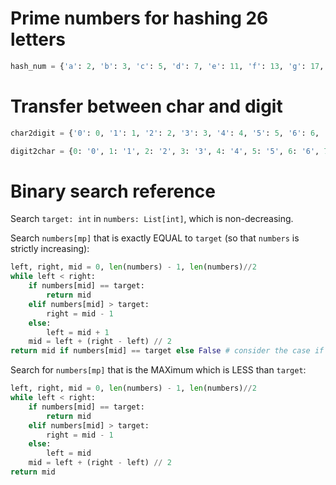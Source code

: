 # Prime numbers for hashing 26 letters

```python
hash_num = {'a': 2, 'b': 3, 'c': 5, 'd': 7, 'e': 11, 'f': 13, 'g': 17, 'h': 19, 'i': 23, 'j': 29, 'k': 31, 'l': 37, 'm': 41, 'n': 43, 'o': 47, 'p': 53, 'q': 59, 'r': 61, 's': 67, 't': 71, 'u': 73, 'v': 79, 'w': 83, 'x': 89, 'y': 97, 'z': 101}
```

# Transfer between char and digit

```python
char2digit = {'0': 0, '1': 1, '2': 2, '3': 3, '4': 4, '5': 5, '6': 6, '7': 7, '8': 8, '9': 9}
```

```python
digit2char = {0: '0', 1: '1', 2: '2', 3: '3', 4: '4', 5: '5', 6: '6', 7: '7', 8: '8', 9: '9'}
```


# Binary search reference

Search `target: int` in `numbers: List[int]`, which is non-decreasing.

Search `numbers[mp]` that is exactly EQUAL to `target` (so that `numbers` is strictly increasing):

```python
left, right, mid = 0, len(numbers) - 1, len(numbers)//2
while left < right:
    if numbers[mid] == target:
        return mid
    elif numbers[mid] > target:
        right = mid - 1
    else:
        left = mid + 1
    mid = left + (right - left) // 2
return mid if numbers[mid] == target else False # consider the case if target not in the list
```

Search for `numbers[mp]` that is the MAXimum which is LESS than `target`:

```python
left, right, mid = 0, len(numbers) - 1, len(numbers)//2
while left < right:
    if numbers[mid] == target:
        return mid
    elif numbers[mid] > target:
        right = mid - 1
    else:
        left = mid
    mid = left + (right - left) // 2
return mid
```
